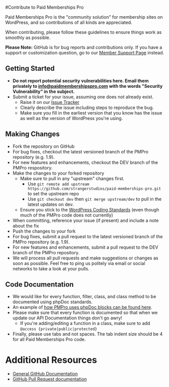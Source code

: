 #Contribute to Paid Memberships Pro

Paid Memberships Pro is the "community solution" for membership sites on WordPress, and so contributions of all kinds are appreciated.

When contributing, please follow these guidelines to ensure things work as smoothly as possible.

__Please Note:__ GitHub is for bug reports and contributions only. If you have a support or customization question, go to our [Member Support Page](http://www.paidmembershipspro.com/support/) instead.

## Getting Started

* __Do not report potential security vulnerabilities here. Email them privately to [info@paidmembershipspro.com](mailto:info@paidmembershipspro.com) with the words "Security Vulnerability" in the subject.__
* Submit a ticket for your issue, assuming one does not already exist.
  * Raise it on our [Issue Tracker](https://github.com/strangerstudios/paid-memberships-pro//issues)
  * Clearly describe the issue including steps to reproduce the bug.
  * Make sure you fill in the earliest version that you know has the issue as well as the version of WordPress you're using.

## Making Changes

* Fork the repository on GitHub
* For bug fixes, checkout the latest versioned branch of the PMPro repository (e.g. 1.9).
* For new features and enhancements, checkout the DEV branch of the PMPro respository.
* Make the changes to your forked repository
  * Make sure to pull in any "upstream" changes first.
  	* Use `git remote add upstream https://github.com/strangerstudios/paid-memberships-pro.git` to set the upstream repo
	* Use `git checkout dev` then `git merge upstream/dev` to pull in the latest updates on dev.
  * Ensure you stick to the [WordPress Coding Standards](https://codex.wordpress.org/WordPress_Coding_Standards) (even though much of the PMPro code does not currently)
* When committing, reference your issue (if present) and include a note about the fix
* Push the changes to your fork 
* For bug fixes, submit a pull request to the latest versioned branch of the PMPro repository (e.g. 1.9).
* For new features and enhancements, submit a pull request to the DEV branch of the PMPro repository. 
* We will process all pull requests and make suggestions or changes as soon as possible. Feel free to ping us politely via email or social networks to take a look at your pulls.

## Code Documentation

* We would like for every function, filter, class, and class method to be documented using phpDoc standards.
* An example of [how PMPro uses phpDoc blocks can be found here](https://gist.github.com/sunnyratilal/5308969).
* Please make sure that every function is documented so that when we update our API Documentation things don't go awry!
	* If you're adding/editing a function in a class, make sure to add `@access {private|public|protected}`
* Finally, please use tabs and not spaces. The tab indent size should be 4 for all Paid Memberships Pro code.

# Additional Resources
* [General GitHub Documentation](https://help.github.com/)
* [GitHub Pull Request documentation](https://help.github.com/send-pull-requests/)
